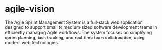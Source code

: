 # agile-vision
The Agile Sprint Management System is a full-stack web application designed to support small to medium-sized software development teams in efficiently managing Agile workflows. The system focuses on simplifying sprint planning, task tracking, and real-time team collaboration, using modern web technologies.
